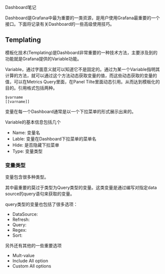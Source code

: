 Dashboard笔记

Dashboard是Grafana中最为重要的一类资源，是用户使用Grafana最重要的一个接口。下面将记录有关Dashboard的一些高级使用技巧。

## Templating

模板化技术(Templating)是Dashboard非常重要的一种技术方法，主要涉及到的功能就是Grafana提供的Variable功能。

Variable，通过字面意义就可以知道它不是固定的。通过为某一个Variable指明其计算的方法，就可以通过这个方法动态获取变量的值，而这些动态获取的变量的值，可以在Metrics Query里面，在Panel Tilte里面动态引用。从而达到模板化的目的。引用格式包括两种。
```
$varname
[[varname]]
```
变量在每一个Dashboard通常是以一个下拉菜单的形式展示出来的。

Variable的基本信息包括几个

* Name: 变量名
* Lable: 变量在Dashboard下拉菜单的菜单名
* Hide: 是否隐藏下拉菜单
* Type: 变量类型

### 变量类型

变量包含很多种类型。

其中最重要的莫过于类型为Query类型的变量。这类变量是通过编写对指定data source的query语句来获取的变量。

query类型的变量也包括了很多选项：

* DataSource:
* Refresh:
* Query:
* Regex:
* Sort:

另外还有其他的一些重要选项

* Mult-value
* Include All option    
* Custom All options





